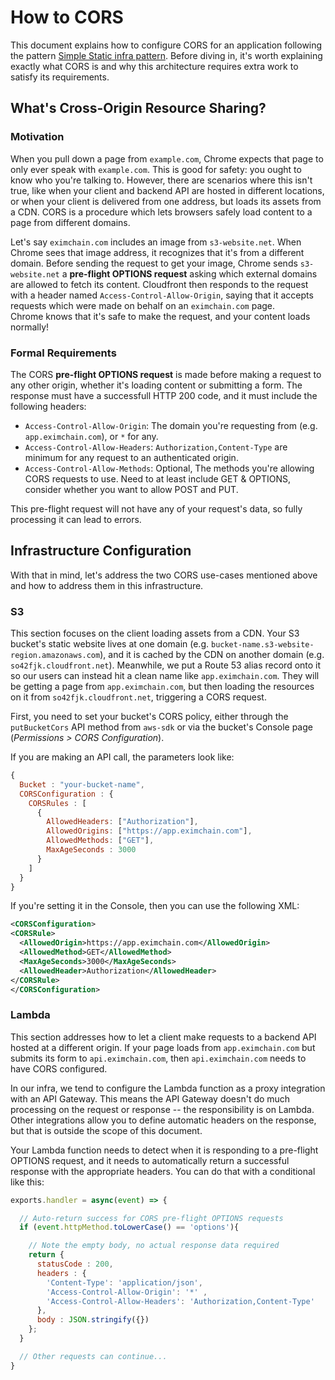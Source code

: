 # How to CORS

This document explains how to configure CORS for an application following the
pattern [Simple Static infra pattern](./simple-static-aws.md).
Before diving in, it's worth explaining exactly what CORS is and why this 
architecture requires extra work to satisfy its requirements.

## What's Cross-Origin Resource Sharing?

### Motivation

When you pull down a page from `example.com`, Chrome expects that page to
only ever speak with `example.com`.  This is good for safety: you ought to
know who you're talking to.  However, there are scenarios where this isn't
true, like when your client and backend API are hosted in different locations,
or when your client is delivered from one address, but loads its assets from
a CDN.  CORS is a procedure which lets browsers safely load content to a page
from different domains.

Let's say `eximchain.com` includes an image from `s3-website.net`.  When 
Chrome sees that image address, it recognizes that it's from a different
domain.  Before sending the request to get your image, Chrome sends
`s3-website.net` a **pre-flight OPTIONS request** asking which external
domains are allowed to fetch its content.  Cloudfront then responds to the
request with a header named `Access-Control-Allow-Origin`, saying that it
accepts requests which were made on behalf on an `eximchain.com` page.  
Chrome knows that it's safe to make the request, and your content loads
normally!

### Formal Requirements

The CORS **pre-flight OPTIONS request** is made before making a request to 
any other origin, whether it's loading content or submitting a form.  The
response must have a successfull HTTP 200 code, and it must include the
following headers:

- `Access-Control-Allow-Origin`: The domain you're requesting from 
  (e.g. `app.eximchain.com`), or `*` for any.
- `Access-Control-Allow-Headers`: `Authorization,Content-Type` are 
  minimum for any request to an authenticated origin.
- `Access-Control-Allow-Methods`: Optional, The methods you're allowing 
  CORS requests to use.  Need to at least include GET & OPTIONS, 
  consider whether you want to allow POST and PUT.

This pre-flight request will not have any of your request's data,
so fully processing it can lead to errors.

## Infrastructure Configuration

With that in mind, let's address the two CORS use-cases mentioned above
and how to address them in this infrastructure.

### S3

This section focuses on the client loading assets from a CDN. Your S3
bucket's static website lives at one domain 
(e.g. `bucket-name.s3-website-region.amazonaws.com`), and it is cached
by the CDN on another domain (e.g. `so42fjk.cloudfront.net`). Meanwhile,
we put a Route 53 alias record onto it so our users can instead hit a
clean name like `app.eximchain.com`.  They will be getting a page from
`app.eximchain.com`, but then loading the resources on it from 
`so42fjk.cloudfront.net`, triggering a CORS request.

First, you need to set your bucket's CORS policy, either through the 
`putBucketCors` API method from `aws-sdk` or via the bucket's Console
page (*Permissions > CORS Configuration*).

If you are making an API call, the parameters look like:

```javascript
{
  Bucket : "your-bucket-name",
  CORSConfiguration : {
    CORSRules : [
      {
        AllowedHeaders: ["Authorization"],
        AllowedOrigins: ["https://app.eximchain.com"],
        AllowedMethods: ["GET"],
        MaxAgeSeconds : 3000
      }
    ]
  }
}
```

If you're setting it in the Console, then you can use the following XML:

```xml
<CORSConfiguration>
<CORSRule>
  <AllowedOrigin>https://app.eximchain.com</AllowedOrigin>
  <AllowedMethod>GET</AllowedMethod>
  <MaxAgeSeconds>3000</MaxAgeSeconds>
  <AllowedHeader>Authorization</AllowedHeader>
</CORSRule>
</CORSConfiguration>
```

### Lambda

This section addresses how to let a client make requests to a backend API hosted at
a different origin.  If your page loads from `app.eximchain.com` but submits
its form to `api.eximchain.com`, then `api.eximchain.com` needs to have CORS
configured.

In our infra, we tend to configure the Lambda function
as a proxy integration with an API Gateway.  This means the API Gateway 
doesn't do much processing on the request or response -- the responsibility
is on Lambda.  Other integrations allow you to define automatic headers on
the response, but that is outside the scope of this document.

Your Lambda function needs to detect when it is responding to a pre-flight
OPTIONS request, and it needs to automatically return a successful response
with the appropriate headers.  You can do that with a conditional like this:

```javascript
exports.handler = async(event) => {

  // Auto-return success for CORS pre-flight OPTIONS requests
  if (event.httpMethod.toLowerCase() == 'options'){

    // Note the empty body, no actual response data required
    return {
      statusCode : 200,
      headers : {
        'Content-Type': 'application/json', 
        'Access-Control-Allow-Origin': '*' ,
        'Access-Control-Allow-Headers': 'Authorization,Content-Type'
      },
      body : JSON.stringify({})
    };
  }

  // Other requests can continue...
}
```